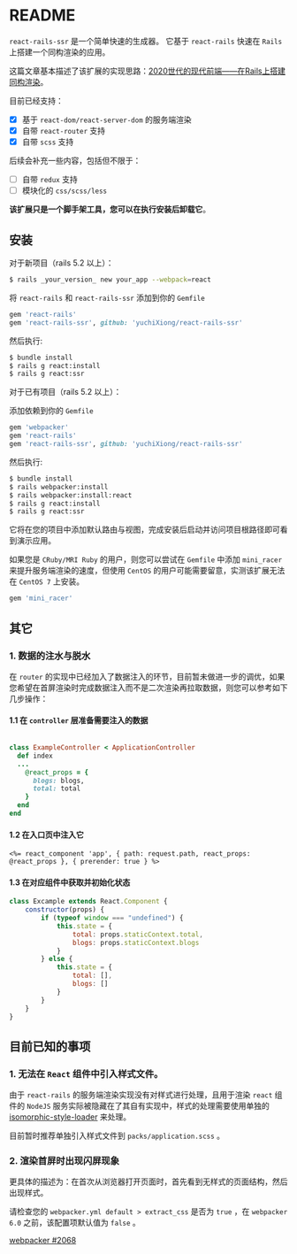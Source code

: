 # README

`react-rails-ssr` 是一个简单快速的生成器。 它基于 `react-rails` 快速在 `Rails` 上搭建一个同构渲染的应用。

这篇文章基本描述了该扩展的实现思路：[2020世代的现代前端——在Rails上搭建同构渲染](https://burogu.bubuyu.top/blogs/47)。

目前已经支持：

- [x] 基于 `react-dom/react-server-dom` 的服务端渲染
- [x] 自带 `react-router` 支持
- [x] 自带 `scss` 支持

后续会补充一些内容，包括但不限于：

- [ ] 自带 `redux` 支持
- [ ] 模块化的 `css/scss/less`

**该扩展只是一个脚手架工具，您可以在执行安装后卸载它**。

## 安装

对于新项目（rails 5.2 以上）：

```bash
$ rails _your_version_ new your_app --webpack=react
```

将 `react-rails` 和 `react-rails-ssr` 添加到你的 `Gemfile`

```ruby
gem 'react-rails'
gem 'react-rails-ssr', github: 'yuchiXiong/react-rails-ssr'
```

然后执行:

```bash
$ bundle install
$ rails g react:install
$ rails g react:ssr
```

对于已有项目（rails 5.2 以上）：

添加依赖到你的 `Gemfile`

```ruby
gem 'webpacker'
gem 'react-rails'
gem 'react-rails-ssr', github: 'yuchiXiong/react-rails-ssr'
```

然后执行:

```bash
$ bundle install
$ rails webpacker:install
$ rails webpacker:install:react
$ rails g react:install
$ rails g react:ssr
```

它将在您的项目中添加默认路由与视图，完成安装后启动并访问项目根路径即可看到演示应用。

如果您是 `CRuby/MRI Ruby` 的用户，则您可以尝试在 `Gemfile` 中添加 `mini_racer` 来提升服务端渲染的速度，但使用 `CentOS` 的用户可能需要留意，实测该扩展无法在 `CentOS 7` 上安装。

```ruby
gem 'mini_racer'
```

## 其它

### 1. 数据的注水与脱水

在 `router` 的实现中已经加入了数据注入的环节，目前暂未做进一步的调优，如果您希望在首屏渲染时完成数据注入而不是二次渲染再拉取数据，则您可以参考如下几步操作：

#### 1.1 在 `controller` 层准备需要注入的数据

```ruby

class ExampleController < ApplicationController
  def index
  ...
    @react_props = {
      blogs: blogs,
      total: total
    }
  end
end
```

#### 1.2 在入口页中注入它

```erb
<%= react_component 'app', { path: request.path, react_props: @react_props }, { prerender: true } %>
```

#### 1.3 在对应组件中获取并初始化状态

```javascript
class Excample extends React.Component {
    constructor(props) {
        if (typeof window === "undefined") {
            this.state = {
                total: props.staticContext.total,
                blogs: props.staticContext.blogs
            }
        } else {
            this.state = {
                total: [],
                blogs: []
            }
        }
    }
}
```

## 目前已知的事项

### 1. 无法在 `React` 组件中引入样式文件。

由于 `react-rails` 的服务端渲染实现没有对样式进行处理，且用于渲染 `react` 组件的 `NodeJS`
服务实际被隐藏在了其自有实现中，样式的处理需要使用单独的 [isomorphic-style-loader](https://github.com/kriasoft/isomorphic-style-loader) 来处理。

目前暂时推荐单独引入样式文件到 `packs/application.scss` 。

### 2. 渲染首屏时出现闪屏现象

更具体的描述为：在首次从浏览器打开页面时，首先看到无样式的页面结构，然后出现样式。

请检查您的 `webpacker.yml default > extract_css` 是否为 `true` ，在 `webpacker 6.0` 之前，该配置项默认值为 `false` 。 

[webpacker #2068](https://github.com/rails/webpacker/pull/2608)
